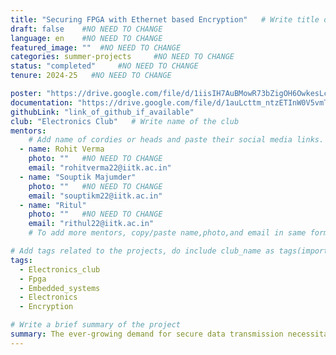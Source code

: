```yaml
---
title: "Securing FPGA with Ethernet based Encryption"   # Write title of the project
draft: false    #NO NEED TO CHANGE
language: en    #NO NEED TO CHANGE
featured_image: ""  #NO NEED TO CHANGE
categories: summer-projects     #NO NEED TO CHANGE
status: "completed"     #NO NEED TO CHANGE
tenure: 2024-25   #NO NEED TO CHANGE

poster: "https://drive.google.com/file/d/1iisIH7AuBMowR73bZigOH6OwkesLc8fp/view?usp=sharing"     
documentation: "https://drive.google.com/file/d/1auLcttm_ntzETInW0V5vmTmcibLl5B_Q/view?usp=sharing"
githubLink: "link_of_github_if_available"
club: "Electronics Club"   # Write name of the club
mentors:
    # Add name of cordies or heads and paste their social media links.
  - name: Rohit Verma
    photo: ""   #NO NEED TO CHANGE
    email: "rohitverma22@iitk.ac.in"
  - name: "Souptik Majumder"
    photo: ""   #NO NEED TO CHANGE
    email: "souptikm22@iitk.ac.in"
  - name: "Ritul"
    photo: ""   #NO NEED TO CHANGE
    email: "rithul22@iitk.ac.in"
    # To add more mentors, copy/paste name,photo,and email in same format as above.

# Add tags related to the projects, do include club_name as tags(important)
tags: 
  - Electronics_club
  - Fpga
  - Embedded_systems
  - Electronics
  - Encryption   

# Write a brief summary of the project
summary: The ever-growing demand for secure data transmission necessitates robust encryption protocols across various communication channels. Ethernet, being the backbone of modern networks, is no exception. This project proposes an implementation of an Ethernet encryption system using the Advanced Encryption Standard (AES) protocol on a Cora Z7 Field-Programmable Gate Array(FPGA).*By implementing AES on the Cora Z7 FPGA, this project aims to achieve significant performance improvements compared to software-based encryption solutions. The inherent parallelism of the FPGA architecture allows for efficientexecution of the AES algorithm, resulting in faster encryption/decryption times and improved overall network throughput.
---
```

